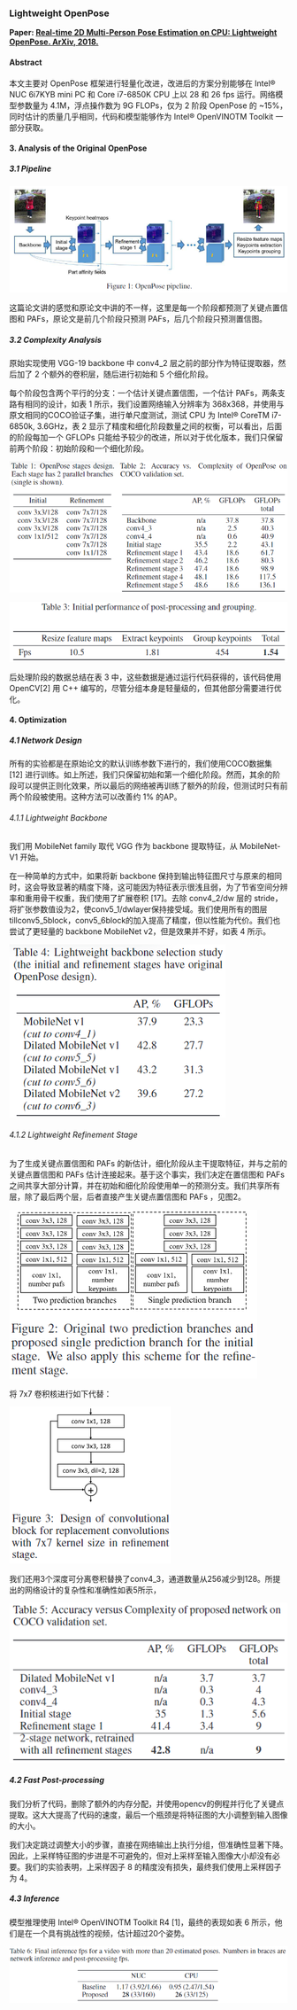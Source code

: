 ### Lightweight OpenPose

**Paper: [Real-time 2D Multi-Person Pose Estimation on CPU: Lightweight OpenPose. ArXiv, 2018.](https://arxiv.org/abs/1811.12004)**

#### Abstract

本文主要对 OpenPose 框架进行轻量化改进，改进后的方案分别能够在 Intel® NUC 6i7KYB mini PC 和 Core i7-6850K CPU 上以 28 和 26 fps 运行。网络模型参数量为 4.1M，浮点操作数为 9G FLOPs，仅为 2 阶段 OpenPose 的 ~15%，同时估计的质量几乎相同，代码和模型能够作为 Intel® OpenVINOTM Toolkit 一部分获取。

#### 3. Analysis of the Original OpenPose

##### 3.1  Pipeline

![image-20211103213003672](../_image/image-20211103213003672.png)

这篇论文讲的感觉和原论文中讲的不一样，这里是每一个阶段都预测了关键点置信图和 PAFs，原论文是前几个阶段只预测 PAFs，后几个阶段只预测置信图。

##### 3.2  Complexity Analysis

原始实现使用 VGG-19 backbone 中 conv4_2 层之前的部分作为特征提取器，然后加了 2 个额外的卷积层，随后进行初始和 5 个细化阶段。

每个阶段包含两个平行的分支：一个估计关键点置信图，一个估计 PAFs，两条支路有相同的设计，如表 1 所示，我们设置网络输入分辨率为 368x368，并使用与原文相同的COCO验证子集，进行单尺度测试，测试 CPU 为 Intel® CoreTM i7-6850k, 3.6GHz，表 2 显示了精度和细化阶段数量之间的权衡，可以看出，后面的阶段每加一个 GFLOPs 只能给予较少的改进，所以对于优化版本，我们只保留前两个阶段：初始阶段和一个细化阶段。

![image-20211103213810486](../_image/image-20211103213810486.png)

![image-20211103214805613](../_image/image-20211103214805613.png)

后处理阶段的数据总结在表 3 中，这些数据是通过运行代码获得的，该代码使用 OpenCV[2] 用 C++ 编写的，尽管分组本身是轻量级的，但其他部分需要进行优化。

#### 4. Optimization

##### 4.1  Network Design

所有的实验都是在原始论文的默认训练参数下进行的，我们使用COCO数据集 [12] 进行训练。如上所述，我们只保留初始和第一个细化阶段。然而，其余的阶段可以提供正则化效果，所以最后的网络被再训练了额外的阶段，但测试时只有前两个阶段被使用。这种方法可以改善约 1% 的AP。

###### 4.1.1  Lightweight Backbone

我们用 MobileNet family 取代 VGG 作为 backbone 提取特征，从 MobileNet-V1 开始。

在一种简单的方式中，如果将新 backbone 保持到输出特征图尺寸与原来的相同时，这会导致显著的精度下降，这可能因为特征表示很浅且弱，为了节省空间分辨率和重用骨干权重，我们使用了扩展卷积 [17]。去除 conv4_2/dw 层的 stride，将扩张参数值设为2，使conv5_1/dwlayer保持接受域。我们使用所有的图层tillconv5_5block，conv5_6block的加入提高了精度，但以性能为代价。我们也尝试了更轻量的 backbone MobileNet v2，但是效果并不好，如表 4 所示。

![image-20211103215600392](../_image/image-20211103215600392.png)

###### 4.1.2  Lightweight Refinement Stage

为了生成关键点置信图和 PAFs 的新估计，细化阶段从主干提取特征，并与之前的关键点置信图和 PAFs 估计连接起来。基于这个事实，我们决定在置信图和 PAFs 之间共享大部分计算，并在初始和细化阶段使用单一的预测分支。我们共享所有层，除了最后两个层，后者直接产生关键点置信图和 PAFs ，见图2。

![image-20211103215800465](../_image/image-20211103215800465.png)

将 7x7 卷积核进行如下代替：

![image-20211103215959057](../_image/image-20211103215959057.png)

我们还用3个深度可分离卷积替换了conv4_3，通道数量从256减少到128。所提出的网络设计的复杂性和准确性如表5所示，

![image-20211103222514012](../_image/image-20211103222514012.png)

##### 4.2  Fast Post-processing

我们分析了代码，删除了额外的内存分配，并使用opencv的例程并行化了关键点提取。这大大提高了代码的速度，最后一个瓶颈是将特征图的大小调整到输入图像的大小。

我们决定跳过调整大小的步骤，直接在网络输出上执行分组，但准确性显著下降。因此，上采样特征图的步进是不可避免的，但对上采样至输入图像大小却没有必要。我们的实验表明，上采样因子 8 的精度没有损失，最终我们使用上采样因子为 4。

##### 4.3  Inference

模型推理使用 Intel® OpenVINOTM Toolkit R4 [1]，最终的表现如表 6 所示，他们是在一个具有挑战性的视频，估计超过20个姿势。

![image-20211103223051377](../_image/image-20211103223051377.png)

